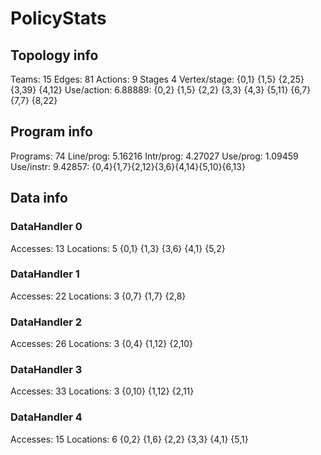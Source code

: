 # PolicyStats
## Topology info
Teams:		15
Edges:		81
Actions:	9
Stages		4
Vertex/stage:	{0,1} {1,5} {2,25} {3,39} {4,12} 
Use/action:	6.88889: {0,2} {1,5} {2,2} {3,3} {4,3} {5,11} {6,7} {7,7} {8,22} 

## Program info
Programs:	74
Line/prog:	5.16216
Intr/prog:	4.27027
Use/prog:	1.09459
Use/instr:	9.42857: {0,4}{1,7}{2,12}{3,6}{4,14}{5,10}{6,13}

## Data info

### DataHandler 0
Accesses:	13
Locations:	5
{0,1} {1,3} {3,6} {4,1} {5,2} 

### DataHandler 1
Accesses:	22
Locations:	3
{0,7} {1,7} {2,8} 

### DataHandler 2
Accesses:	26
Locations:	3
{0,4} {1,12} {2,10} 

### DataHandler 3
Accesses:	33
Locations:	3
{0,10} {1,12} {2,11} 

### DataHandler 4
Accesses:	15
Locations:	6
{0,2} {1,6} {2,2} {3,3} {4,1} {5,1} 